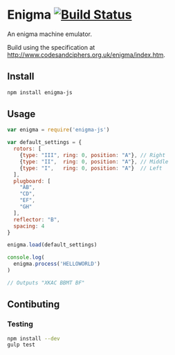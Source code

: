 # Enigma [![Build Status](https://travis-ci.org/jacobtomlinson/enigma-js.svg)](https://travis-ci.org/jacobtomlinson/enigma-js)

An enigma machine emulator.

Build using the specification at http://www.codesandciphers.org.uk/enigma/index.htm.

## Install

```bash
npm install enigma-js
```

## Usage

```JavaScript
var enigma = require('enigma-js')

var default_settings = {
  rotors: [
    {type: "III", ring: 0, position: "A"}, // Right
    {type: "II",  ring: 0, position: "A"}, // Middle
    {type: "I",   ring: 0, position: "A"}  // Left
  ],
  plugboard: [
    "AB",
    "CD",
    "EF",
    "GH"
  ],
  reflector: "B",
  spacing: 4
}

enigma.load(default_settings)

console.log(
  enigma.process('HELLOWORLD')
)

// Outputs "XKAC BBMT BF"
```

## Contibuting

### Testing

```bash
npm install --dev
gulp test
```
